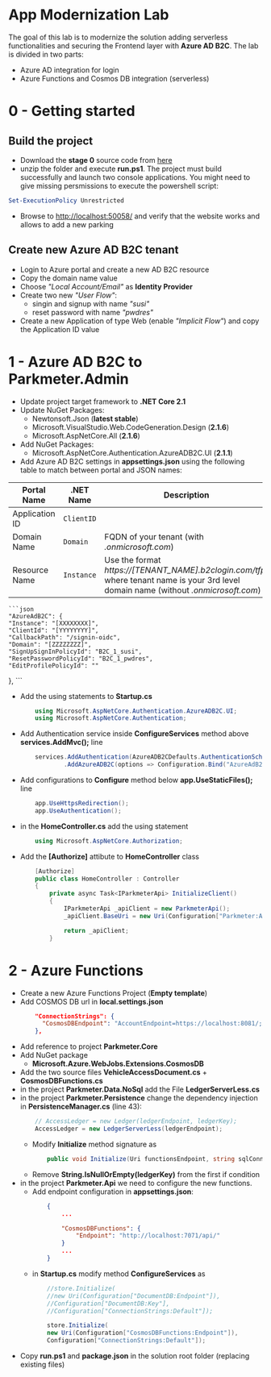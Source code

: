 # App Modernization Lab

The goal of this lab is to modernize the solution adding serverless functionalities and securing the Frontend layer with **Azure AD B2C**.
The lab is divided in two parts: 
- Azure AD integration for login
- Azure Functions and Cosmos DB integration (serverless)

# 0 - Getting started

## Build the project
- Download the **stage 0** source code from [here](https://github.com/ocpalps/parkmeter/archive/0.zip)
- unzip the folder and execute **run.ps1**. The project must build successfully and launch two console applications. You might need to give missing persmissions to execute the powershell script:
```powershell
Set-ExecutionPolicy Unrestricted
```
- Browse to [http://localhost:50058/](http://localhost:50058/) and verify that the website works and allows to add a new parking

## Create new Azure AD B2C tenant
- Login to Azure portal and create a new AD B2C resource
- Copy the domain name value
- Choose *"Local Account/Email"* as **Identity Provider**
- Create two new *"User Flow"*:
  - singin and signup with name *"susi"*
  - reset password with name *"pwdres"*
- Create a new Application of type Web (enable *"Implicit Flow"*) and copy the Application ID value


# 1 - Azure AD B2C to Parkmeter.Admin

- Update project target framework to **.NET Core 2.1**
- Update NuGet Packages:
  - Newtonsoft.Json (**latest stable**)
  - Microsoft.VisualStudio.Web.CodeGeneration.Design (**2.1.6**)
  - Microsoft.AspNetCore.All (**2.1.6**)
- Add NuGet Packages:
  - Microsoft.AspNetCore.Authentication.AzureADB2C.UI (**2.1.1**)
- Add Azure AD B2C settings in **appsettings.json** using the following table to match between portal and JSON names:

 Portal Name | .NET Name | Description | Example
--- | --- | --- | ---
Application ID | `ClientID` | |*41a7bd7f-3d45-44b7-98e8-b02303ed08e2*
Domain Name | `Domain` | FQDN of your tenant (with *.onmicrosoft.com*) | *parkmeter.onmicrosoft.com*
Resource Name  | `Instance` | Use the format *https://[TENANT_NAME].b2clogin.com/tfp/* where tenant name is your 3rd level domain name (without *.onmicrosoft.com*)  | *https://parkmeter.b2clogin.com/tfp/*



    ```json 
    "AzureAdB2C": {
    "Instance": "[XXXXXXXX]",
    "ClientId": "[YYYYYYYY]",
    "CallbackPath": "/signin-oidc",
    "Domain": "[ZZZZZZZZ]",
    "SignUpSignInPolicyId": "B2C_1_susi",
    "ResetPasswordPolicyId": "B2C_1_pwdres",
    "EditProfilePolicyId": ""
  },
    ```
- Add the using statements to **Startup.cs**
    ```csharp 
        using Microsoft.AspNetCore.Authentication.AzureADB2C.UI;
        using Microsoft.AspNetCore.Authentication;
    ```
- Add Authentication service inside **ConfigureServices** method above **services.AddMvc();** line
    ```csharp 
        services.AddAuthentication(AzureADB2CDefaults.AuthenticationScheme)
                .AddAzureADB2C(options => Configuration.Bind("AzureAdB2C", options));
    ```
- Add configurations to **Configure** method below **app.UseStaticFiles();** line
    ```csharp 
        app.UseHttpsRedirection();
        app.UseAuthentication();
    ```
- in the **HomeController.cs** add the using statement
    ```csharp 
        using Microsoft.AspNetCore.Authorization;
    ```
- Add the **[Authorize]** attibute to **HomeController** class
    ```csharp 
        [Authorize]
        public class HomeController : Controller
        {
            private async Task<IParkmeterApi> InitializeClient()
            {
                IParkmeterApi _apiClient = new ParkmeterApi();
                _apiClient.BaseUri = new Uri(Configuration["Parkmeter:ApiUrl"]);

                return _apiClient;
            }
    ```


# 2 - Azure Functions

- Create a new Azure Functions Project (**Empty template**)
- Add COSMOS DB url in **local.settings.json**
    ```json 
        "ConnectionStrings": {
          "CosmosDBEndpoint": "AccountEndpoint=https://localhost:8081/;AccountKey=C2y6yDjf5/R+ob0N8A7Cgv30VRDJIWEHLM+4QDU5DE2nQ9nDuVTqobD4b8mGGyPMbIZnqyMsEcaGQy67XIw/Jw=="
        },
    ```
- Add reference to project **Parkmeter.Core**
- Add NuGet package
  - **Microsoft.Azure.WebJobs.Extensions.CosmosDB**
- Add the two source files **VehicleAccessDocument.cs** + **CosmosDBFunctions.cs**
- in the project **Parkmeter.Data.NoSql** add the File **LedgerServerLess.cs**
- in the project **Parkmeter.Persistence** change the dependency injection in **PersistenceManager.cs** (line 43):
    ```csharp 
        // AccessLedger = new Ledger(ledgerEndpoint, ledgerKey);
        AccessLedger = new LedgerServerLess(ledgerEndpoint);
    ```
    - Modify **Initialize** method signature as
        ```csharp        
            public void Initialize(Uri functionsEndpoint, string sqlConnectionString)
       ```
    - Remove **String.IsNullOrEmpty(ledgerKey)** from the first if condition
- in the project **Parkmeter.Api** we need to configure the new functions.
  - Add endpoint configuration in **appsettings.json**:
    ```json
        {
            ...
    
            "CosmosDBFunctions": {
                "Endpoint": "http://localhost:7071/api/"
            }
            ...
        }
    ```
  - in **Startup.cs** modify method **ConfigureServices** as
    ```csharp
        //store.Initialize(
        //new Uri(Configuration["DocumentDB:Endpoint"]),
        //Configuration["DocumentDB:Key"],
        //Configuration["ConnectionStrings:Default"]);

        store.Initialize(
        new Uri(Configuration["CosmosDBFunctions:Endpoint"]),
        Configuration["ConnectionStrings:Default"]);
    ```
- Copy **run.ps1** and **package.json** in the solution root folder (replacing existing files)
